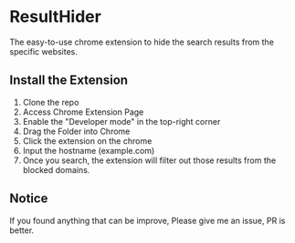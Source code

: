 # ResultHider

The easy-to-use chrome extension to hide the search results from the specific websites.

<!-- ## Install By using Chrome Web Store
[Install Now]() -->

## Install the Extension
1. Clone the repo
2. Access Chrome Extension Page
3. Enable the "Developer mode" in the top-right corner
4. Drag the Folder into Chrome
5. Click the extension on the chrome
6. Input the hostname (example.com)
7. Once you search, the extension will filter out those results from the blocked domains.


## Notice
If you found anything that can be improve, Please give me an issue, PR is better.
